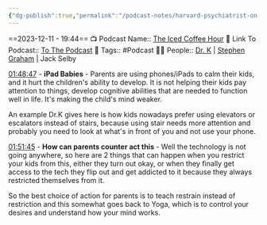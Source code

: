 ```yaml
---
{"dg-publish":true,"permalink":"/podcast-notes/harvard-psychiatrist-on-how-to-get-ahead-of-99-9-of-people-starting-now/","dgPassFrontmatter":true,"noteIcon":"3","created":"2023-12-11T19:38:09.430+05:30","updated":"2023-12-17T21:42:26.759+05:30"}
---
```


==2023-12-11 - 19:44==
📺 Podcast Name:: [The Iced Coffee Hour](https://www.youtube.com/@TheIcedCoffeeHour)
🔗 Link To Podcast:: [To The Podcast](https://www.youtube.com/watch?v=u-XDOnSSUzI)
🧶 Tags:: #Podcast
🧔🏻 People:: [Dr. K](https://www.youtube.com/@HealthyGamerGG) | [Stephen Graham](https://www.youtube.com/channel/UCV6KDgJskWaEckne5aPA0aQ) | Jack Selby

[01:48:47](https://www.youtube.com/watch?v=u-XDOnSSUzI#t=6527.565950771118) - **iPad Babies** - Parents are using phones/iPads to calm their kids, and it hurt the children's ability to develop. It is not helping their kids pay attention to things, develop cognitive abilities that are needed to function well in life. It's making the child's mind weaker.

An example Dr.K gives here is how kids nowadays prefer using elevators or escalators instead of stairs, because using stair needs more attention and probably you need to look at what's in front of you and not use your phone.

[01:51:45](https://www.youtube.com/watch?v=u-XDOnSSUzI#t=6705.844428) - **How can parents counter act this** - Well the technology is not going anywhere, so here are 2 things that can happen when you restrict your kids from this, either they turn out okay, or when they finally get access to the tech they flip out and get addicted to it because they always restricted themselves from it.

So the best choice of action for parents is to teach restrain instead of restriction and this somewhat goes back to Yoga, which is to control your desires and understand how your mind works.